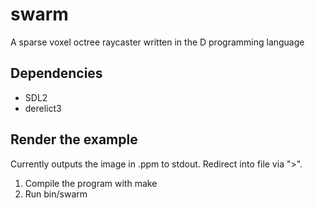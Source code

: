 swarm
=====

A sparse voxel octree raycaster written in the D programming language

## Dependencies
*   SDL2
*   derelict3

## Render the example

Currently outputs the image in .ppm to stdout. Redirect into file via ">".

1.  Compile the program with make
2.  Run bin/swarm
